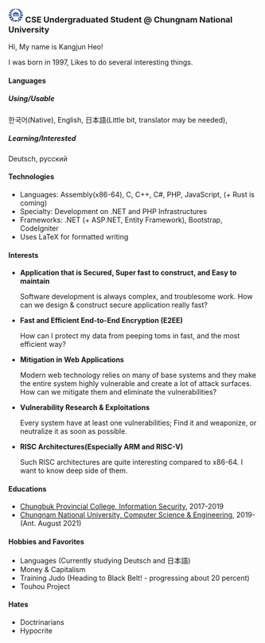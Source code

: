 ### <img src="https://raw.githubusercontent.com/0x00000FF/0x00000FF/master/images.png" height="30" /> CSE Undergraduated Student @ Chungnam National University

Hi, My name is Kangjun Heo!

I was born in 1997, Likes to do several interesting things.

#### Languages

##### Using/Usable
한국어(Native), English, 日本語(Little bit, translator may be needed),

##### Learning/Interested
Deutsch, русский

#### Technologies
* Languages: Assembly(x86-64), C, C++, C#, PHP, JavaScript, (+ Rust is coming)
* Specialty: Development on .NET and PHP Infrastructures
* Frameworks: .NET (+ ASP.NET, Entity Framework), Bootstrap, CodeIgniter
* Uses LaTeX for formatted writing

#### Interests
* **Application that is Secured, Super fast to construct, and Easy to maintain**

  Software development is always complex, and troublesome work. How can we design & construct secure application really fast?

* **Fast and Efficient End-to-End Encryption (E2EE)**
  
  How can I protect my data from peeping toms in fast, and the most efficient way?
* **Mitigation in Web Applications**

  Modern web technology relies on many of base systems and they make the entire system highly vulnerable and create a lot of attack surfaces. How can we mitigate them and eliminate the vulnerabilities?
* **Vulnerability Research & Exploitations**

  Every system have at least one vulnerabilities; Find it and weaponize, or neutralize it as soon as possible.
* **RISC Architectures(Especially ARM and RISC-V)**

  Such RISC architectures are quite interesting compared to x86-64. I want to know deep side of them. 

#### Educations
* [Chungbuk Provincial College, Information Security](http://www.cpu.ac.kr/), 2017-2019
* [Chungnam National University, Computer Science & Engineering](https://computer.cnu.ac.kr/computer/index.do), 2019- (Ant. August 2021)

#### Hobbies and Favorites
* Languages (Currently studying Deutsch and 日本語)
* Money & Capitalism
* Training Judo (Heading to Black Belt! - progressing about 20 percent)
* Touhou Project

#### Hates
* Doctrinarians
* Hypocrite
